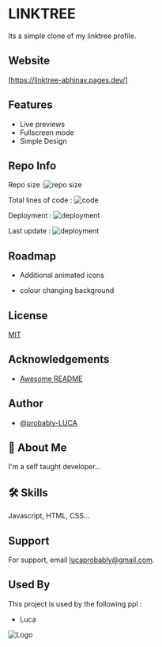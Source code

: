 
# LINKTREE

Its a simple clone of my linktree profile.


## Website

[https://linktree-abhinav.pages.dev/]


## Features

- Live previews
- Fullscreen mode
- Simple Design


## Repo Info


Repo size :![repo size](https://img.shields.io/github/repo-size/probably-LUCA/linktree)

Total lines of code : ![code](https://img.shields.io/tokei/lines/github/probably-LUCA/linktree)

Deployment : ![deployment](https://img.shields.io/github/deployments/probably-LUCA/linktree/github-pages)

Last update : ![deployment](https://img.shields.io/github/last-commit/probably-LUCA/linktree)

## Roadmap

- Additional animated icons

- colour changing background


## License

[MIT](https://choosealicense.com/licenses/mit/)


## Acknowledgements

 - [Awesome README](https://github.com/probably-LUCA/linktree/)
 


## Author

- [@probably-LUCA](https://www.github.com/probably-LUCA)


## 🚀 About Me
I'm a self taught developer...


## 🛠 Skills
Javascript, HTML, CSS...


## Support

For support, email lucaprobably@gmail.com.


## Used By

This project is used by the following ppl :

- Luca


![Logo](https://dev-to-uploads.s3.amazonaws.com/uploads/articles/y5y6mml7p7aou3sclsog.png)

